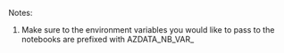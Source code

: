 Notes:
1. Make sure to the environment variables you would like to pass to the notebooks are prefixed with AZDATA_NB_VAR_

